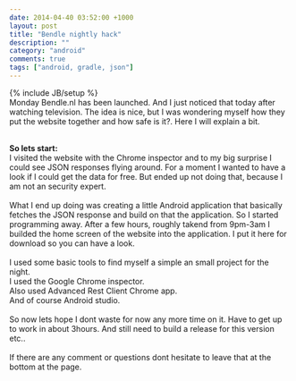 ```yaml
---
date: 2014-04-40 03:52:00 +1000
layout: post
title: "Bendle nightly hack"
description: ""
category: "android"
comments: true
tags: ["android, gradle, json"]
---
```

{% include JB/setup %}
<br>
Monday Bendle.nl has been launched. And I just noticed that today after watching
television. The idea is nice, but I was wondering myself how they
put the website together and how safe is it?. Here I will explain a bit.<br><br>
<!-- more start -->
<b>So lets start:</b><br>
I visited the website with the Chrome inspector and to my big surprise I could
see JSON responses flying around. For a moment I wanted to have a look if I could
get the data for free. But ended up not doing that, because I am not an
security expert. <br><br>
What I end up doing was creating a little Android application that basically fetches
the JSON response and build on that the application. So I started programming away.
After a few hours, roughly takend from 9pm-3am I builded the home screen of the
website into the application. I put it here for download so you can have a look.
<br><br>
I used some basic tools to find myself a simple an small project for the night.
<br>I used the Google Chrome inspector.
<br>Also used Advanced Rest Client Chrome app.
<br>And of course Android studio.
<br>
<br>
So now lets hope I dont waste for now any more time on it. Have to get up to work
in about 3hours. And still need to build a release for this version etc..
<br><br>
If there are any comment or questions dont hesitate to leave that at the bottom at the page.
<!-- more end -->
